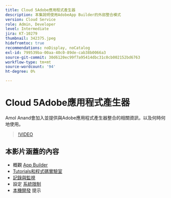 ```yaml
---
title: Cloud 5Adobe應用程式產生器
description: 本集說明使用AdobeApp Builder的外部整合模式
version: Cloud Service
role: Admin, Developer
level: Intermediate
jira: KT-10279
thumbnail: 342375.jpeg
hidefromtoc: true
recommendations: noDisplay, noCatalog
exl-id: 799539ba-00aa-40c0-89de-cab38b0066a3
source-git-commit: 30d6120ec99f7a95414dbc31c0cb002152bd6763
workflow-type: tm+mt
source-wordcount: '94'
ht-degree: 0%

---
```


# Cloud 5Adobe應用程式產生器

Amol Anand會加入並提供與Adobe應用程式產生器整合的相關資訊，以及何時何地使用。

>[!VIDEO](https://video.tv.adobe.com/v/342375?quality=12&learn=on)

## 本影片涵蓋的內容

+ 概觀 [App Builder](https://developer.adobe.com/app-builder/docs/overview/)
+ [Tutorials和程式碼實驗室](https://developer.adobe.com/app-builder/docs/resources/)
+ [記錄與監視](https://adobedocs.github.io/adobeio-runtime/guides/logging_monitoring.html#retrieving-activations-for-blocking-successful-calls)
+ 設定 [系統限制](https://adobedocs.github.io/adobeio-runtime/guides/system_settings.html)
+ [本機開發](https://developer.adobe.com/app-builder/docs/resources/debugging/) 提示
